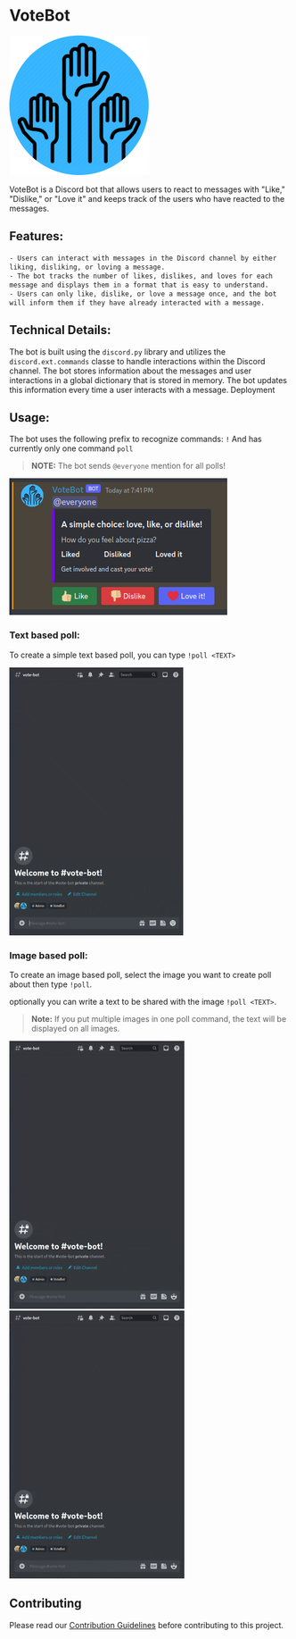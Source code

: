 # VoteBot

![](./assets/logo_github.png)

VoteBot is a Discord bot that allows users to react to messages with "Like," "Dislike," or "Love it" and keeps track of
the users who have reacted to the messages.

## Features:

    - Users can interact with messages in the Discord channel by either liking, disliking, or loving a message.
    - The bot tracks the number of likes, dislikes, and loves for each message and displays them in a format that is easy to understand.
    - Users can only like, dislike, or love a message once, and the bot will inform them if they have already interacted with a message.

## Technical Details:

The bot is built using the `discord.py` library and utilizes the `discord.ext.commands` classe to handle interactions
within the Discord channel.
The bot stores information about the messages and user interactions in a global dictionary that is stored in memory. The
bot updates this information every time a user interacts with a message.
Deployment

## Usage:

The bot uses the following prefix to recognize commands: `!`
And has currently only one command `poll`

> **NOTE:** The bot sends `@everyone` mention for all polls!

![simple poll interface](./assets/poll_1.png)

### Text based poll:

To create a simple text based poll, you can type `!poll <TEXT>`

![Create text based poll](./assets/basic_text.gif)

### Image based poll:

To create an image based poll, select the image you want to create poll about then type `!poll`.

optionally you can write a text to be shared with the image `!poll <TEXT>`.

> **Note:** If you put multiple images in one poll command, the text will be displayed on all images.

![Create single image poll](./assets/single_image.gif)
![Create multiple images polls](./assets/multiple_images.gif)

## Contributing

Please read our [Contribution Guidelines](CONTRIBUTING.md) before contributing to this project.
